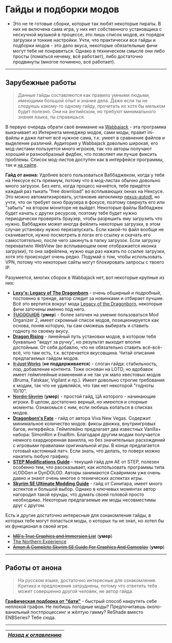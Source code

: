 # Гайды и подборки модов

+ Это не те готовые сборки, которые так любят некоторые пираты. В них не включена сама игра, у них нет собственного установщика с нескучной музыкой в процессе, это лишь список модов, их порядок загрузки и тонкие настройки. Учти, что практически все гайды и подборки модов - это дело вкуса, некоторые обязательные фичи могут тебе не понравиться. Однако в техническом смысле они либо просты (ломаться нечему, всё работает), либо достаточно продвинуты (многое починено, всё работает).

------

## Зарубежные работы

> Данные гайды составляются как правило умными людьми, имеющими большой опыт и знание дела. Даже если ты не следуешь какому-то одному гайду, прочитать их хотя бы мельком будет полезно. Они на английском, но требуют минимального знания языка, ты справишься.

В первую очередь обрати своё внимание на [Wabbajack](https://www.wabbajack.org) - эта программа выкачивает из Интернета менеджер модов, сами моды, правит ini-файлы и даже патчит всё нужное сама, т.к. умеет в сравнение файлов и выделение различий. Аудитория у Wabbajack довольно широкая, его мод-листами пользуется много игроков, так что авторы получают хороший и разнообразный фидбек, что позволяет им лучше фиксить проблемы. Список мод-листов доступен как в интерфейсе программы, так и [на сайте](https://www.wabbajack.org/gallery).

**Гайд от анона:** Удобнее всего пользоваться Ваббаджеком, когда у тебя на Нексусе есть премиум, потому что в мод-листах обычно довольно много загрузок. Без него, когда процесс начнётся, тебе придётся каждый раз тыкать "free download" во всплывающих окнах на Нексусе. Это можно автоматизировать, установив автокликер [nexus-autodl](https://parsiad.ca/nexus-autodl/), но учти, что он требует окно браузера в фокусе, поэтому свернуть его или "забыть" на втором мониторе не выйдет. Некоторые файлы Ваббаджек будет качать с других ресурсов, поэтому тебе будет нужно периодически проверять браузер, чтобы разрешить ему загрузить что нужно. Ваббаджек может иногда фейлить некоторые загрузки, в этом случае установку нужно перезапускать. Если какой-то файл вообще не скачивается, нужно посмотреть в логах его ссылку и скачать его самостоятельно, после чего закинуть в папку загрузок. Если загрузку перехватило WebView (во всплывающем окне отображается иконка загрузки), то она зафейлена, нужно еще раз нажать по ссылке загрузки, хотя это происходит очень редко. Подумай о том, чтобы использовать VPN, потому что некоторые сайты могут блокировать запросы с твоего IP.

Разумеется, многих сборок в Wabbajack нет, вот некоторые крупные из них:
  + **[Lexy's: Legacy of The Dragonborn](https://lexyslotd.com)** - очень обширный и подробный, постоянно в тренде, автор следит за новинками и отбирает лучшие. Всё это вертится вокруг мода [Legacy of the Dragonborn](https://www.nexusmods.com/skyrimspecialedition/mods/11802), некоторые фичи заточены именно под него.
  + ~~[TUCOGUIDE](https://www.nexusmods.com/skyrimspecialedition/mods/10694)~~ (**умер**) - более заточен на умение пользоваться Mod Organizer 2, имеет скромный список модов, позиционируется как основа, поняв которую, ты сам сможешь выбирать и ставить годноту по своему вкусу.
  + **[Dragon Rising](https://belowthesunmodding.wordpress.com/2017/04/30/dragon-rising)** - линейный путь установки модов, в котором тебя буквально "ведут за ручку", но результат выходит вполне достойным. От себя добавлю, что не обязательно ставить всё-всё-всё, что там есть, т.к. встречается вкусовщина. Читай описания предлагаемых гайдом модов.
  + ~~[It Just Works](https://www.nexusmods.com/skyrimspecialedition/mods/15984)~~ (**не поддерживается**) - слоган гайда: стабильность, лор, добавление контента. Тоже основан на LOTD, но вдобавок имеет геймплейные изменения и не так уж мало квестовых модов (Bruma, Falskaar, Vigilant и пр.). Имеет довольно строгие требования к модам, так что не удивляйся, что там нет некоторой "годноты 10/10".
  + ~~[Nordic Skyrim](https://www.nexusmods.com/skyrimspecialedition/mods/12562)~~ (**умер**) - простой гайд, ЦА которого - начинающие игроки. В целом, достаточно верный, но имеются и спорные моменты. Ознакомься с ним, если любишь копаться в списках модов.
  + **[Dragonborn's Fate](https://dragonbornsfate.github.io/index.html)** - гайд от автора Viva New Vegas. Содержит минимальное количество модов: фиксы движка, внутриигровых багов, интерфейса. Геймплейно предлагает два известных Vanilla+ набора: SimonRim и EnaiRim. Благодаря другим модам получается немного охардкоренная ванилла, но без значительных расхождений с игровыми правилами оригинальной игры. В конце предлагается готовый кастомный патч. Если знать, что делать, то поверх можно накатить любую графику.
  + **[STEP Modifications Guide](https://stepmodifications.org/wiki/SkyrimSE:2.1.0)** - текущий гайд для AE от STEP, полезен особенно тем, что рассказывает, как использовать программы типа xLODGen и DynDOLOD. Авторы занимаются Скайримом уже очень давно и знают очень многое о технических аспектах игры.
  + **[Skyrim SE Ultimate Modding Guide](https://www.sinitargaming.com/skyrim_se.html)** - гайд от Синитара, имеет много аспектов и большой выбор. Однако в ключевых моментах автор нагородил такой ерунды, что думать своей головой просто необходимо. Некоторые предлагаемые им моды несовместимы друг с другом.

Есть и другие достаточно интересные для ознакомления гайды, в которых тебе могут попасться моды, о которых ты не знал, но хотел бы их функционал в своей игре.
  + ~~[MB's True Graphics and Immersion List](https://www.nexusmods.com/skyrimspecialedition/mods/28177)~~ (**умер**)
  + [The Northern Experience](https://www.nexusmods.com/skyrimspecialedition/mods/23894)
  + ~~[Amon A Complete Skyrim SE Guide For Graphics And Gameplay](https://www.nexusmods.com/skyrimspecialedition/mods/23826)~~ (**умер**)

------

## Работы от анона

> На русском языке, достаточно интересные для ознакомления. Критика и предложения затруднены, потому что ответить тебе может совершенно другой человек, не автор гайда.

**[Графическая подборка от "бати"](../00_Resources/02_Anon_Guides/00_Daddy_Graphics/Guide.md)** - быстрый способ накрутить себе неплохой графон. Не любишь погодные моды? Предпочитаешь около-ванильный постпроцессинг и жёлтую гамму? ReShade вместо ENBSeries? Тебе сюда.

------

|[*Назад к оглавлению*](../01_Оглавление.md)|
|:---:|
